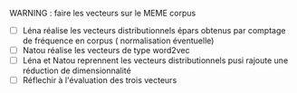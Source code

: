 WARNING : faire les vecteurs sur le MEME corpus
- [ ] Léna réalise les vecteurs distributionnels épars obtenus par comptage de fréquence en corpus ( normalisation éventuelle)
- [ ] Natou réalise les vecteurs de type word2vec 
- [ ] Léna et Natou reprennent les vecteurs distributionnels pusi rajoute une réduction de dimensionnalité
- [ ] Réflechir à l'évaluation des trois vecteurs
